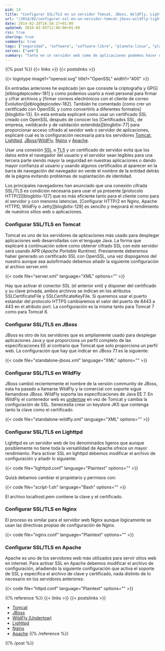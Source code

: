 ```yaml
---
pid: 14
title: "Configurar SSL/TLS en un servidor Tomcat, JBoss, WildFly, Lighttpd, Nginx o Apache"
url: "/2014/02/configurar-ssl-en-un-servidor-tomcat-jboss-wildfly-lighttpd-nginx-apache/"
date: 2014-02-28T16:58:17+01:00
updated: 2016-03-05T12:00:00+01:00
rss: true
sharing: true
comments: true
tags: ["seguridad", "software", "software-libre", "planeta-linux", "planeta-codigo"]
series: ["web"]
summary: "Tanto en un servidor web como de aplicaciones podemos hacer que la comunicación entre el cliente y el servidor esté cifrada usando un protocolo seguro. La configuración para usar un protocolo seguro en cada servidor es diferente pero todos se basan en lo mismo, usar un certificado y un clave. En este artículo muestro la configuración necesaria en los servidores web y de aplicaciones más populares."
---
```


{{% post %}}
{{< links >}}
{{< postslinks >}}

{{< logotype image1="openssl.svg" title1="OpenSSL" width1="400" >}}

En entradas anteriores he explicado [en que consiste la criptografía y GPG][elblogdepicodev-181] y como podemos usarlo a nivel personal para firmar y cifrar archivos y [firmar correos electrónicos con el cliente de correo Evolution][elblogdepicodev-182]. También he comentado [como crer un certificado con OpenSSL y como convertirlo a diferentes formatos][blogbitix-13]. En esta entrada explicaré como usar un certificado SSL creado con OpenSSL después de conocer los [Certificados SSL, de empresa, «wildcard» y de validación extendida][blogbitix-77] para proporcionar acceso cifrado al sevidor web o servidor de aplicaciones, explicaré cual es la configuración necesaria para los servidores [Tomcat](http://tomcat.apache.org/), [Lighttpd](http://www.lighttpd.net/), [JBoss](http://jbossas.jboss.org/)/[WildFly](http://wildfly.org/), [Nginx](http://nginx.org/) y [Apache](http://www.apache.org/).

Usar una conexión <abbr title="Secure Sockets Layer">SSL</abbr> o <abbr title="Transport Layer Security">TLS</abbr> y un certificado de servidor evita que los datos entre el navegador del usuario y el servidor sean legibles para una tercera parte siendo mayor la seguridad en nuestras aplicaciones o dando mayor confianza al usuario y usando algunos certificados al aparecer en la barra de navegación del navegador en verde el nombre de la entidad detrás de la página evitando problemas de suplantación de identidad.

Los principales navegadores han anunciado que una conexión cifrada SSL/TLS es condición necesaria para usar el ya presente [protocolo HTTP/2][blogbitix-127] que es más eficiente tanto para el cliente como para el servidor y con menores latencias. [Configurar HTTP/2 en Nginx, Apache HTTPD, WildFly o Jetty][blogbitix-129] es sencillo y mejorará el rendimiento de nuestros sitios web o aplicaciones.

### Configurar SSL/TLS en Tomcat

Tomcat es uno de los servidores de aplicaciones más usado para desplegar aplicaciones web desarrolladas con el lenguaje Java. La forma que explicaré a continuación sobre como obtener cifrado SSL con este servidor será usando APR (_Apache Portable Runtime_). Previamente deberemos haber generado un certificado SSL con OpenSSL, una vez dispogamos del nuestro aunque sea autofirmado debemos añadir la siguiente configuración al archivo server.xml:

{{< code file="server.xml" language="XML" options="" >}}

Hay que activar el conector SSL (el anterior xml) y disponer del certificado y su clave privada, ambos archivos se indican en los atributos SSLCertificateFile y SSLCertificateKeyFile. Si queremos usar el puerto estandar del protocolo HTTPS cambiaremos el valor del puerto de 8443 a 443 en el atributo port. La configuración es la misma tanto para Tomcat 7 como para Tomcat 8.

### Configurar SSL/TLS en JBoss

JBoss es otro de los servidores que es ampliamente usado para desplegar aplicaciones Java y que proporciona un perfil completo de las especificaciones EE al contrario que Tomcat que solo proporciona un perfil web. La configuración que hay que indicar en JBoss 7.1 es la siguiente:

{{< code file="standalone-jboss.xml" language="XML" options="" >}}

### Configurar SSL/TLS en WildFly

JBoss cambió recientemente el nombre de la versión community de JBoss, esta ha pasado a llamarse WildFly y la comercial con soporte sigue llamandose JBoss. WildFly soporta las especificaciones de Java EE 7. En WildFly el contenedor web es [undertow](http://undertow.io/) en vez de Tomcat y cambia la configuración de SSL. Senecesita crear un keystore JKS que contenga tanto la clave como el certificado.

{{< code file="standalone-wildfly.xml" language="XML" options="" >}}

### Configurar SSL/TLS en Lighttpd

Lighttpd es un servidor web de los denominados ligeros que aunque posiblemente no tiene toda la versatilidad de Apache ofrece un mayor rendimiento. Para activar SSL en lighttpd debemos modificar el archivo de configuración y añadir lo siguiente:

{{< code file="lighttpd.conf" language="Plaintext" options="" >}}

Quizá debamos cambiar el propietario y permisos con:

{{< code file="script-1.sh" language="Bash" options="" >}}

El archivo localhost.pem contiene la clave y el certificado.

### Configurar SSL/TLS en Nginx

El proceso es similar para el servidor web Nginx aunque lógicamente se usan las directivas propias de configuración de Nginx.

{{< code file="nginx.conf" language="Plaintext" options="" >}}

### Configurar SSL/TLS en Apache

Apache es uno de los servidores web más utilizados para servir sitios web en internet. Para activar SSL en Apache debemos modificar el archivo de configuración, añadiendo la siguiente configuración que activa el soporte de SSL y especifica el archivo de clave y certificado, nada distinto de lo necesario en los servidores anteriores:

{{< code file="httpd.conf" language="Plaintext" options="" >}}

{{% reference %}}
{{< links >}}
{{< postslinks >}}
* [Tomcat](https://tomcat.apache.org/tomcat-7.0-doc/ssl-howto.html)
* [JBoss](http://docs.jboss.org/jbossweb/7.0.x/ssl-howto.html)
* [WildFly (Undertow)](https://community.jboss.org/message/824152#824152)
* [Lighttpd](http://redmine.lighttpd.net/projects/1/wiki/HowToSimpleSSL)
* [Nginx](http://nginx.org/en/docs/http/ngx_http_ssl_module.html)
* [Apache](http://httpd.apache.org/docs/current/ssl/ssl_howto.html)
{{% /reference %}}

{{% /post %}}
